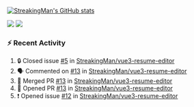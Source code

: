 [![StreakingMan's GitHub stats](https://streakingman-github-readme-stats.vercel.app/api?username=StreakingMan&show_icons=true)](https://github.com/anuraghazra/github-readme-stats)

<p>
  <img src="https://streakingman-github-readme-stats.vercel.app/api/top-langs/?username=StreakingMan&layout=compact&langs_count=8" />
  <img src="https://streakingman-github-readme-stats.vercel.app/api/wakatime?username=StreakingMan&layout=compact&langs_count=8" />
</p>

### :zap: Recent Activity

<!--START_SECTION:activity-->
1. 🔒 Closed issue [#5](https://github.com/StreakingMan/vue3-resume-editor/issues/5) in [StreakingMan/vue3-resume-editor](https://github.com/StreakingMan/vue3-resume-editor)
2. 🗣 Commented on [#13](https://github.com/StreakingMan/vue3-resume-editor/pull/13#issuecomment-1888578707) in [StreakingMan/vue3-resume-editor](https://github.com/StreakingMan/vue3-resume-editor)
3. 🎉 Merged PR [#13](https://github.com/StreakingMan/vue3-resume-editor/pull/13) in [StreakingMan/vue3-resume-editor](https://github.com/StreakingMan/vue3-resume-editor)
4. 💪 Opened PR [#13](https://github.com/StreakingMan/vue3-resume-editor/pull/13) in [StreakingMan/vue3-resume-editor](https://github.com/StreakingMan/vue3-resume-editor)
5. ❗ Opened issue [#12](https://github.com/StreakingMan/vue3-resume-editor/issues/12) in [StreakingMan/vue3-resume-editor](https://github.com/StreakingMan/vue3-resume-editor)
<!--END_SECTION:activity-->


<!---
StreakingMan/StreakingMan is a ✨ special ✨ repository because its `README.md` (this file) appears on your GitHub profile.
You can click the Preview link to take a look at your changes.
--->


